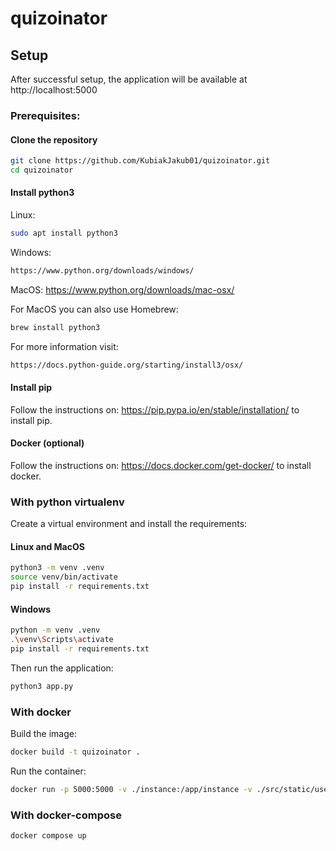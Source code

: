# quizoinator

## Setup

After successful setup, the application will be available at http://localhost:5000

### Prerequisites:

#### Clone the repository

```bash
git clone https://github.com/KubiakJakub01/quizoinator.git 
cd quizoinator
```

#### Install python3

Linux:
```bash
sudo apt install python3
```

Windows:
```bash
https://www.python.org/downloads/windows/
```

MacOS:
https://www.python.org/downloads/mac-osx/

For MacOS you can also use Homebrew:
```bash
brew install python3
```
For more information visit:
```bash
https://docs.python-guide.org/starting/install3/osx/
```

#### Install pip

Follow the instructions on: https://pip.pypa.io/en/stable/installation/ to install pip.

#### Docker (optional)

Follow the instructions on: https://docs.docker.com/get-docker/ to install docker.

### With python virtualenv

Create a virtual environment and install the requirements:

#### Linux and MacOS

```bash
python3 -m venv .venv
source venv/bin/activate
pip install -r requirements.txt
```

#### Windows

```bash
python -m venv .venv
.\venv\Scripts\activate
pip install -r requirements.txt
```

Then run the application:

```bash
python3 app.py
```

### With docker

Build the image:

```bash
docker build -t quizoinator .
```

Run the container:

```bash
docker run -p 5000:5000 -v ./instance:/app/instance -v ./src/static/user/images:/app/src/static/user/images quizoinator
```

### With docker-compose

```bash
docker compose up
```
